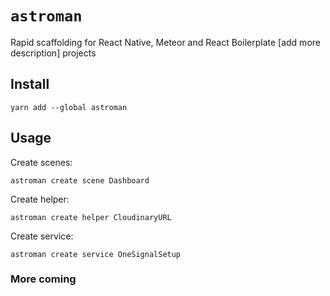 # `astroman`
Rapid scaffolding for React Native, Meteor and React Boilerplate [add more description] projects

## Install
```
yarn add --global astroman
```

## Usage
Create scenes:
```
astroman create scene Dashboard
```
Create helper:
```
astroman create helper CloudinaryURL
```
Create service:
```
astroman create service OneSignalSetup
```

### More coming
